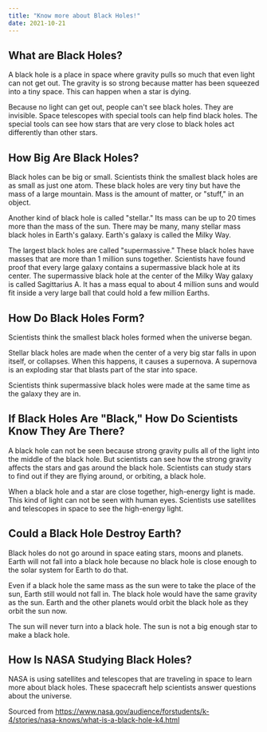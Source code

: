 ```yaml
---
title: "Know more about Black Holes!"
date: 2021-10-21
---
```




## What are Black Holes?
A black hole is a place in space where gravity pulls so much that even light can not get out. The gravity is so strong because matter has been squeezed into a tiny space. This can happen when a star is dying.

Because no light can get out, people can't see black holes. They are invisible. Space telescopes with special tools can help find black holes. The special tools can see how stars that are very close to black holes act differently than other stars.


## How Big Are Black Holes?
Black holes can be big or small. Scientists think the smallest black holes are as small as just one atom. These black holes are very tiny but have the mass of a large mountain. Mass is the amount of matter, or "stuff," in an object.

Another kind of black hole is called "stellar." Its mass can be up to 20 times more than the mass of the sun. There may be many, many stellar mass black holes in Earth's galaxy. Earth's galaxy is called the Milky Way.

The largest black holes are called "supermassive." These black holes have masses that are more than 1 million suns together. Scientists have found proof that every large galaxy contains a supermassive black hole at its center. The supermassive black hole at the center of the Milky Way galaxy is called Sagittarius A. It has a mass equal to about 4 million suns and would fit inside a very large ball that could hold a few million Earths.


## How Do Black Holes Form?
Scientists think the smallest black holes formed when the universe began.

Stellar black holes are made when the center of a very big star falls in upon itself, or collapses. When this happens, it causes a supernova. A supernova is an exploding star that blasts part of the star into space.

Scientists think supermassive black holes were made at the same time as the galaxy they are in.


## If Black Holes Are "Black," How Do Scientists Know They Are There?
A black hole can not be seen because strong gravity pulls all of the light into the middle of the black hole. But scientists can see how the strong gravity affects the stars and gas around the black hole. Scientists can study stars to find out if they are flying around, or orbiting, a black hole.

When a black hole and a star are close together, high-energy light is made. This kind of light can not be seen with human eyes. Scientists use satellites and telescopes in space to see the high-energy light.


## Could a Black Hole Destroy Earth?
Black holes do not go around in space eating stars, moons and planets. Earth will not fall into a black hole because no black hole is close enough to the solar system for Earth to do that.

Even if a black hole the same mass as the sun were to take the place of the sun, Earth still would not fall in. The black hole would have the same gravity as the sun. Earth and the other planets would orbit the black hole as they orbit the sun now.

The sun will never turn into a black hole. The sun is not a big enough star to make a black hole.


## How Is NASA Studying Black Holes?
NASA is using satellites and telescopes that are traveling in space to learn more about black holes. These spacecraft help scientists answer questions about the universe.

Sourced from 
<https://www.nasa.gov/audience/forstudents/k-4/stories/nasa-knows/what-is-a-black-hole-k4.html>
